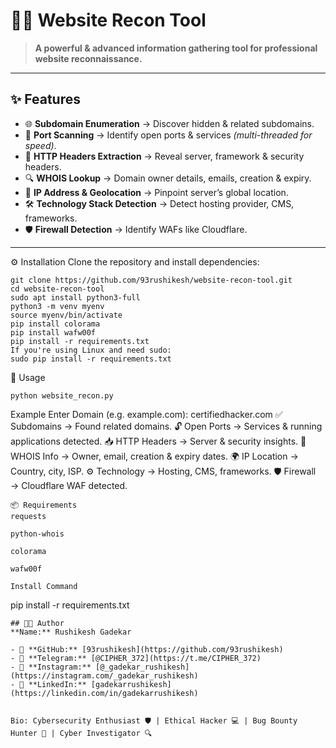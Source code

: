 # 🕵️‍♂️ Website Recon Tool

> **A powerful & advanced information gathering tool for professional website reconnaissance.**

---

## ✨ Features

- 🌐 **Subdomain Enumeration** → Discover hidden & related subdomains.  
- 🚪 **Port Scanning** → Identify open ports & services *(multi-threaded for speed)*.  
- 📜 **HTTP Headers Extraction** → Reveal server, framework & security headers.  
- 🔍 **WHOIS Lookup** → Domain owner details, emails, creation & expiry.  
- 📡 **IP Address & Geolocation** → Pinpoint server’s global location.  
- 🛠 **Technology Stack Detection** → Detect hosting provider, CMS, frameworks.  
- 🛡 **Firewall Detection** → Identify WAFs like Cloudflare.  

---

⚙️ Installation
Clone the repository and install dependencies:
```
git clone https://github.com/93rushikesh/website-recon-tool.git
cd website-recon-tool
sudo apt install python3-full
python3 -m venv myenv
source myenv/bin/activate
pip install colorama
pip install wafw00f
pip install -r requirements.txt
If you're using Linux and need sudo:
sudo pip install -r requirements.txt
```

🚀 Usage

```
python website_recon.py
```
Example
Enter Domain (e.g. example.com): certifiedhacker.com
✅ Subdomains → Found related domains.
🔓 Open Ports → Services & running applications detected.
📥 HTTP Headers → Server & security insights.
🧾 WHOIS Info → Owner, email, creation & expiry dates.
🌍 IP Location → Country, city, ISP.
⚙️ Technology → Hosting, CMS, frameworks.
🛡 Firewall → Cloudflare WAF detected.
```
📦 Requirements
requests

python-whois

colorama

wafw00f

Install Command

```
pip install -r requirements.txt
```
## 👨‍💻 Author
**Name:** Rushikesh Gadekar  

- 🐙 **GitHub:** [93rushikesh](https://github.com/93rushikesh)  
- 📢 **Telegram:** [@CIPHER_372](https://t.me/CIPHER_372)  
- 📸 **Instagram:** [@_gadekar_rushikesh](https://instagram.com/_gadekar_rushikesh)  
- 💼 **LinkedIn:** [gadekarrushikesh](https://linkedin.com/in/gadekarrushikesh)  


Bio: Cybersecurity Enthusiast 🛡️ | Ethical Hacker 💻 | Bug Bounty Hunter 🐞 | Cyber Investigator 🔍
